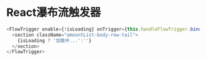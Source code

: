 # React瀑布流触发器

```javascript
<FlowTrigger enable={!isLoading} onTrigger={this.handleFlowTrigger.bind(this)}>
  <section className="amountList-body-row-tail">
    {isLoading ? '加载中...':''}
  </section>
</FlowTrigger>
```
